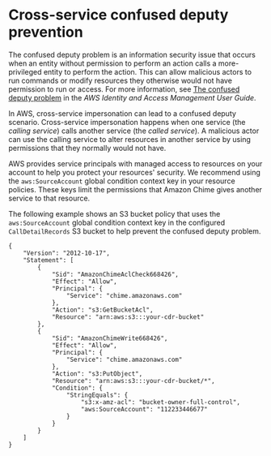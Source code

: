 # Cross\-service confused deputy prevention<a name="confused-deputy"></a>

The confused deputy problem is an information security issue that occurs when an entity without permission to perform an action calls a more\-privileged entity to perform the action\. This can allow malicious actors to run commands or modify resources they otherwise would not have permission to run or access\. For more information, see [The confused deputy problem](https://docs.aws.amazon.com/IAM/latest/UserGuide/confused-deputy.html) in the *AWS Identity and Access Management User Guide*\.

In AWS, cross\-service impersonation can lead to a confused deputy scenario\. Cross\-service impersonation happens when one service \(the *calling service*\) calls another service \(the *called service*\)\. A malicious actor can use the calling service to alter resources in another service by using permissions that they normally would not have\.

AWS provides service principals with managed access to resources on your account to help you protect your resources' security\. We recommend using the `aws:SourceAccount` global condition context key in your resource policies\. These keys limit the permissions that Amazon Chime gives another service to that resource\.

The following example shows an S3 bucket policy that uses the `aws:SourceAccount` global condition context key in the configured `CallDetailRecords` S3 bucket to help prevent the confused deputy problem\.

```
{
    "Version": "2012-10-17",
    "Statement": [
        {
            "Sid": "AmazonChimeAclCheck668426",
            "Effect": "Allow",
            "Principal": {
                "Service": "chime.amazonaws.com"
            },
            "Action": "s3:GetBucketAcl",
            "Resource": "arn:aws:s3:::your-cdr-bucket"
        },
        {
            "Sid": "AmazonChimeWrite668426",
            "Effect": "Allow",
            "Principal": {
                "Service": "chime.amazonaws.com"
            },
            "Action": "s3:PutObject",
            "Resource": "arn:aws:s3:::your-cdr-bucket/*",
            "Condition": {
                "StringEquals": {
                    "s3:x-amz-acl": "bucket-owner-full-control",
                    "aws:SourceAccount": "112233446677" 
                }
            }
        }
    ]
}
```